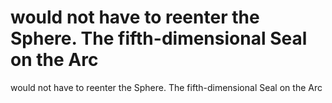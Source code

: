# would not have to reenter the Sphere. The fifth-dimensional Seal on the Arc

would not have to reenter the Sphere. The fifth-dimensional Seal on the Arc